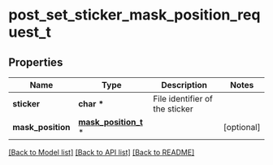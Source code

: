# post_set_sticker_mask_position_request_t

## Properties
Name | Type | Description | Notes
------------ | ------------- | ------------- | -------------
**sticker** | **char \*** | File identifier of the sticker | 
**mask_position** | [**mask_position_t**](mask_position.md) \* |  | [optional] 

[[Back to Model list]](../README.md#documentation-for-models) [[Back to API list]](../README.md#documentation-for-api-endpoints) [[Back to README]](../README.md)



